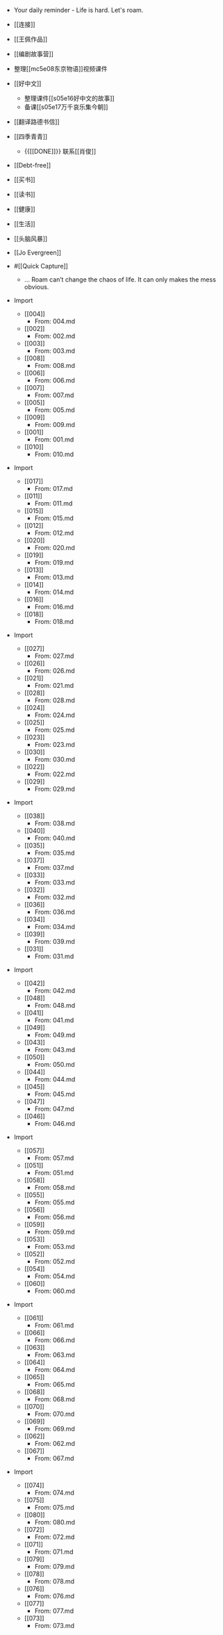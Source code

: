 - Your daily reminder - Life is hard. Let's roam. 
- [[连接]]
- [[王佩作品]]
- [[编剧故事营]]
- 整理[[mc5e08东京物语]]视频课件
- [[好中文]]
    - 整理课件[[s05e16好中文的故事]]
    - 备课[[s05e17万千哀乐集今朝]]
- [[翻译路德书信]]
- [[四季青青]]
    - {{[[DONE]]}} 联系[[肖俊]] 
- [[Debt-free]]
- [[买书]]
- [[读书]]
- [[健康]]
- [[生活]]
- [[头脑风暴]]
- [[Jo Evergreen]]
- #[[Quick Capture]]
    - ...
Roam can’t change the chaos of life. It can only makes the mess obvious. 

- Import
    - [[004]]
        - From: 004.md
    - [[002]]
        - From: 002.md
    - [[003]]
        - From: 003.md
    - [[008]]
        - From: 008.md
    - [[006]]
        - From: 006.md
    - [[007]]
        - From: 007.md
    - [[005]]
        - From: 005.md
    - [[009]]
        - From: 009.md
    - [[001]]
        - From: 001.md
    - [[010]]
        - From: 010.md
- Import
    - [[017]]
        - From: 017.md
    - [[011]]
        - From: 011.md
    - [[015]]
        - From: 015.md
    - [[012]]
        - From: 012.md
    - [[020]]
        - From: 020.md
    - [[019]]
        - From: 019.md
    - [[013]]
        - From: 013.md
    - [[014]]
        - From: 014.md
    - [[016]]
        - From: 016.md
    - [[018]]
        - From: 018.md
- Import
    - [[027]]
        - From: 027.md
    - [[026]]
        - From: 026.md
    - [[021]]
        - From: 021.md
    - [[028]]
        - From: 028.md
    - [[024]]
        - From: 024.md
    - [[025]]
        - From: 025.md
    - [[023]]
        - From: 023.md
    - [[030]]
        - From: 030.md
    - [[022]]
        - From: 022.md
    - [[029]]
        - From: 029.md
- Import
    - [[038]]
        - From: 038.md
    - [[040]]
        - From: 040.md
    - [[035]]
        - From: 035.md
    - [[037]]
        - From: 037.md
    - [[033]]
        - From: 033.md
    - [[032]]
        - From: 032.md
    - [[036]]
        - From: 036.md
    - [[034]]
        - From: 034.md
    - [[039]]
        - From: 039.md
    - [[031]]
        - From: 031.md
- Import
    - [[042]]
        - From: 042.md
    - [[048]]
        - From: 048.md
    - [[041]]
        - From: 041.md
    - [[049]]
        - From: 049.md
    - [[043]]
        - From: 043.md
    - [[050]]
        - From: 050.md
    - [[044]]
        - From: 044.md
    - [[045]]
        - From: 045.md
    - [[047]]
        - From: 047.md
    - [[046]]
        - From: 046.md
- Import
    - [[057]]
        - From: 057.md
    - [[051]]
        - From: 051.md
    - [[058]]
        - From: 058.md
    - [[055]]
        - From: 055.md
    - [[056]]
        - From: 056.md
    - [[059]]
        - From: 059.md
    - [[053]]
        - From: 053.md
    - [[052]]
        - From: 052.md
    - [[054]]
        - From: 054.md
    - [[060]]
        - From: 060.md
- Import
    - [[061]]
        - From: 061.md
    - [[066]]
        - From: 066.md
    - [[063]]
        - From: 063.md
    - [[064]]
        - From: 064.md
    - [[065]]
        - From: 065.md
    - [[068]]
        - From: 068.md
    - [[070]]
        - From: 070.md
    - [[069]]
        - From: 069.md
    - [[062]]
        - From: 062.md
    - [[067]]
        - From: 067.md
- Import
    - [[074]]
        - From: 074.md
    - [[075]]
        - From: 075.md
    - [[080]]
        - From: 080.md
    - [[072]]
        - From: 072.md
    - [[071]]
        - From: 071.md
    - [[079]]
        - From: 079.md
    - [[078]]
        - From: 078.md
    - [[076]]
        - From: 076.md
    - [[077]]
        - From: 077.md
    - [[073]]
        - From: 073.md
